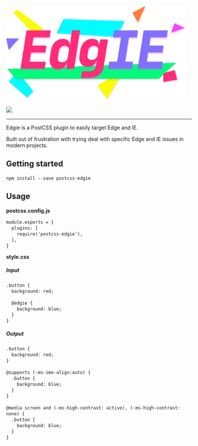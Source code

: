 [<img src="./edgie.svg" height="256"/>](https://www.npmjs.com/package/postcss-edgie)

[![](https://img.shields.io/npm/v/postcss-edgie.svg)](https://www.npmjs.com/package/postcss-edgie)

---

Edgie is a PostCSS plugin to easily target Edge and IE.

Built out of frustration with trying deal with specific Edge and IE issues in modern projects.

## Getting started

```
npm install --save postcss-edgie
```

## Usage

**postcss.config.js**

```
module.exports = {
  plugins: [
    require('postcss-edgie'),
  ],
}
```

**style.css**

##### Input

```
.button {
  background: red;

  @edgie {
    background: blue;
  }
}
```

##### Output

```
.button {
  background: red;
}

@supports (-ms-ime-align:auto) {
  .button {
    background: blue;
  }
}

@media screen and (-ms-high-contrast: active), (-ms-high-contrast: none) {
  .button {
    background: blue;
  }
}
```
